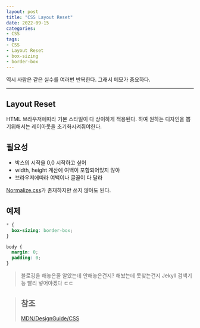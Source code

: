 ```yaml
---
layout: post
title: "CSS Layout Reset"
date: 2022-09-15
categories:
- CSS
tags:
- CSS
- Layout Reset
- box-sizing
- border-box
---
```


역시 사람은 같은 실수를 여러번 반복한다. 그래서 메모가 중요하다.

---

## Layout Reset

HTML 브라우저에따라 기본 스타일이 다 상이하게 적용된다. 하여 원하는 디자인을 뽑기위해서는 레이아웃을 초기화시켜줘야한다.

## 필요성

- 박스의 시작을 0,0 시작하고 싶어
- width, height 계산에 여백이 포함되어있지 않아
- 브라우저에따라 여백이나 글꼴이 다 달라

[Normalize.css](http://necolas.github.io/normalize.css/)가 존재하지만 쓰지 않아도 된다.

## 예제

```css
* {
  box-sizing: border-box;
}

body {
  margin: 0;
  padding: 0;
}
```

> 블로깅을 해놓은줄 알았는데 안해놓은건지? 해놨는데 못찾는건지 Jekyll 검색기능 빨리 넣어야겠다 ㄷㄷ

> ## 참조  
> [MDN/DesignGuide/CSS](https://developer.mozilla.org/ko/docs/MDN/Writing_guidelines/Writing_style_guide/Code_style_guide/CSS)